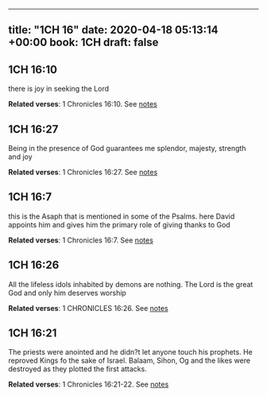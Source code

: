 
---
title: "1CH 16"
date: 2020-04-18 05:13:14 +00:00
book: 1CH
draft: false
---

## 1CH 16:10

there is joy in seeking the Lord

**Related verses**: 1 Chronicles 16:10. See [notes](https://my.bible.com/notes/3410227476449452503)


## 1CH 16:27

Being in the presence of God guarantees me splendor, majesty, strength and joy

**Related verses**: 1 Chronicles 16:27. See [notes](https://my.bible.com/notes/3409580690529575177)


## 1CH 16:7

this is the Asaph that is mentioned in some of the Psalms. here David appoints him and gives him the primary role of giving thanks to God

**Related verses**: 1 Chronicles 16:7. See [notes](https://my.bible.com/notes/3409576347680104672)


## 1CH 16:26

All the lifeless idols inhabited by demons are nothing. The Lord is the great God and only him deserves worship

**Related verses**: 1 CHRONICLES 16:26. See [notes](https://my.bible.com/notes/2793998300167791432)


## 1CH 16:21

The priests were anointed and he didn?t let anyone touch his prophets. He reproved Kings fo the sake of Israel. Balaam, Sihon, Og and the likes were destroyed as they plotted the first attacks.

**Related verses**: 1 Chronicles 16:21-22. See [notes](https://my.bible.com/notes/2793997829474607940)

